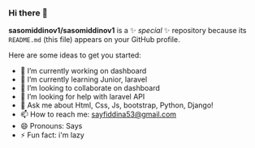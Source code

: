### Hi there 👋


**sasomiddinov1/sasomiddinov1** is a ✨ _special_ ✨ repository because its `README.md` (this file) appears on your GitHub profile.

Here are some ideas to get you started:

- 🔭 I’m currently working on dashboard
- 🌱 I’m currently learning Junior, laravel 
- 👯 I’m looking to collaborate on dashboard
- 🤔 I’m looking for help with laravel API
- 💬 Ask me about Html, Css, Js, bootstrap, Python, Django!
- 📫 How to reach me: sayfiddina53@gmail.com
- 😄 Pronouns: Says
- ⚡ Fun fact: i'm lazy


